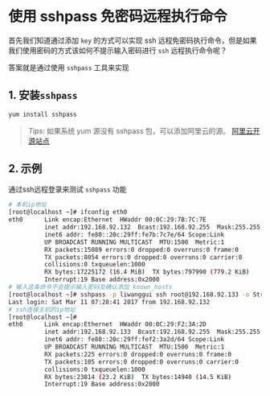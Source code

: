 # 使用 sshpass 免密码远程执行命令


首先我们知道通过添加 `key` 的方式可以实现 ssh 远程免密码执行命令，但是如果我们使用密码的方式该如何不提示输入密码进行 `ssh` 远程执行命令呢？

答案就是通过使用 `sshpass` 工具来实现

## 1. 安装`sshpass`

```bash
yum install sshpass
```

> *Tips:* 如果系统 yum 源没有 sshpass 包，可以添加阿里云的源。 [阿里云开源站点](http://mirrors.aliyun.com/)

## 2. 示例

通过ssh远程登录来测试 `sshpass` 功能

```bash
# 本机ip地址
[root@localhost ~]# ifconfig eth0
eth0      Link encap:Ethernet  HWaddr 00:0C:29:7B:7C:7E
          inet addr:192.168.92.132  Bcast:192.168.92.255  Mask:255.255.255.0
          inet6 addr: fe80::20c:29ff:fe7b:7c7e/64 Scope:Link
          UP BROADCAST RUNNING MULTICAST  MTU:1500  Metric:1
          RX packets:15089 errors:0 dropped:0 overruns:0 frame:0
          TX packets:8054 errors:0 dropped:0 overruns:0 carrier:0
          collisions:0 txqueuelen:1000
          RX bytes:17225172 (16.4 MiB)  TX bytes:797990 (779.2 KiB)
          Interrupt:19 Base address:0x2000
# 输入这条命令不会提示输入密码及确认添加 known_hosts
[root@localhost ~]# sshpass -p liwanggui ssh root@192.168.92.133 -o StrictHostKeyChecking=no
Last login: Sat Mar 11 07:28:41 2017 from 192.168.92.132
# ssh连接主机的ip地址
[root@localhost ~]# 
eth0      Link encap:Ethernet  HWaddr 00:0C:29:F2:3A:2D
          inet addr:192.168.92.133  Bcast:192.168.92.255  Mask:255.255.255.0
          inet6 addr: fe80::20c:29ff:fef2:3a2d/64 Scope:Link
          UP BROADCAST RUNNING MULTICAST  MTU:1500  Metric:1
          RX packets:225 errors:0 dropped:0 overruns:0 frame:0
          TX packets:105 errors:0 dropped:0 overruns:0 carrier:0
          collisions:0 txqueuelen:1000
          RX bytes:23814 (23.2 KiB)  TX bytes:14940 (14.5 KiB)
          Interrupt:19 Base address:0x2000
```
